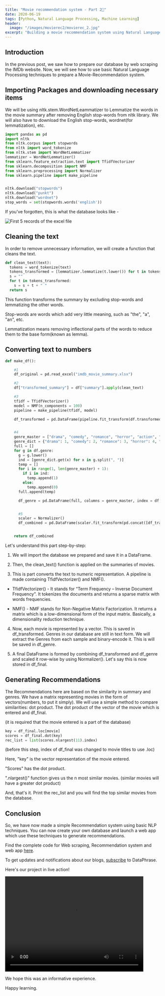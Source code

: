 ```yaml
---
title: "Movie recommendation system - Part 2🎥"
date: 2020-06-19
tags: [Python, Natural Language Processing, Machine Learning]
header:
  image: "/images/movierec2/movierec_2.jpg"
excerpt: "Building a movie recommendation system using Natural Language Processing."
---
```


## Introduction

In the previous post, we saw how to prepare our database by web scraping the IMDb website. Now, we will see how to use basic Natural Language Processing techniques to prepare a Movie-Recommendation system.

## Importing Packages and downloading necessary items

We will be using nltk.stem.WordNetLeammatizer to Lemmatize the words in the movie summary after removing English stop-words from nltk library.
We will also have to download the English stop-words, wordnet(for lemmatization), etc.

```python
import pandas as pd
import nltk
from nltk.corpus import stopwords
from nltk import word_tokenize
from nltk.stem import WordNetLemmatizer
lemmatizer = WordNetLemmatizer()
from sklearn.feature_extraction.text import TfidfVectorizer
from sklearn.decomposition import NMF
from sklearn.preprocessing import Normalizer
from sklearn.pipeline import make_pipeline


nltk.download("stopwords")
nltk.download("punkt")
nltk.download("wordnet")
stop_words = set(stopwords.words('english'))

```

If you've forgotten, this is what the database looks like -

<img src="{{ site.url }}{{ site.baseurl }}/images/movie_rec_1/excel_5.PNG" alt="First 5 records of the excel file">

## Cleaning the text

In order to remove unnecessary information, we will create a function that cleans the text.

```python
def clean_text(text):
  tokens = word_tokenize(text)
  tokens_transformed = [lemmatizer.lemmatize(t.lower()) for t in tokens if t not in stop_words]
  s = ""
  for t in tokens_transformed:
    s = s + t + " "
  return s
```

This function transforms the summary by excluding stop-words and lemmatizing the other words.

Stop-words are words which add very little meaning, such as "the", "a", "an", etc.

Lemmatization means removing inflectional parts of the words to reduce them to the base form(known as lemma).


## Converting text to numbers

```python
def make_df():

    #1
    df_original = pd.read_excel("imdb_movie_summary.xlsx")

    #2
    df["transformed_summary"] = df["summary"].apply(clean_text)    

    #3
    tfidf = TfidfVectorizer()  
    model = NMF(n_components = 100)
    pipeline = make_pipeline(tfidf, model)

    df_transformed = pd.DataFrame(pipeline.fit_transform(df.transformed_summary), index = df.titles)


    #4
    genre_master = ["drama", "comedy", "romance", "horror", "action", "sci-fi", "sport", "fantasy", "crime", "music", "war", "biography", "thriller", "mystery", "family", "animation", "adventure", "musical", "history", "western", "film-noir" ]
    genre_dict = {"drama": 1, "comedy": 2, "romance": 3, "horror": 4, "action": 5, "sci-fi": 6, "sport":7, "fantasy": 8, "crime":  9, "music": 10, "war": 11, "biography": 12, "thriller": 13, "mystery": 14, "family": 15, "animation": 16, "adventure": 17, "musical": 18, "history": 19, "western": 20, "film-noir": 21}
    full = []
    for g in df.genre:
      g = g.lower()
      ind = [genre_dict.get(x) for x in g.split(", ")]
      temp = []
      for i in range(1, len(genre_master) + 1):
        if i in ind:
          temp.append(1)
        else:
          temp.append(0)
      full.append(temp)

      df_genre = pd.DataFrame(full, columns = genre_master, index = df.titles)


      #5
      scaler = Normalizer()
      df_combined = pd.DataFrame(scaler.fit_transform(pd.concat([df_transformed, df_genre], axis = 1)), index = df.titles)


    return df_combined
```

Let's understand this part step-by-step:

1. We will import the database we prepared and save it in a DataFrame.

2. Then, the clean_text() function is applied on the summaries of movies.

3. This is part converts the text to numeric representation. A pipeline is made containing TfidfVectorizer() and NMF().

  - TfidfVectorizer() - It stands for “Term Frequency – Inverse Document Frequency". It tokenizes the documents and returns a sparse matrix with words frequencies.

  - NMF() - NMF stands for Non-Negative Matrix Factorization. It returns a matrix which is a low-dimensional form of the input matrix. Basically, a dimensionality reduction technique.

4. Now, each movie is represented by a vector. This is saved in df_transformed. Genres in our database are still in text form. We will extract the Genres from each sample and binary-encode it. This is will be saved in df_genre.

5. A final DataFrame is formed by combining df_transformed and df_genre and scaled it row-wise by using Normalizer(). Let's say this is now stored in df_final.

## Generating Recommendations

The Recommendations here are based on the similarity in summary and genres. We have a matrix representing movies in the form of vectors(numbers, to put it simply).
We will use a simple method to compare similarities: dot product.
The dot product of the vector of the movie which is entered and df_final.

(it is required that the movie entered is a part of the database)

```python
key = df_final.loc[movie]
scores = df_final.dot(key)
rec_list = list(scores.nlargest(11).index)
```
(before this step, index of df_final was changed to movie titles to use .loc)

Here, "key" is the vector representation of the movie entered.

"Scores" has the dot product.

".nlargest()" function gives us the n most similar movies.
(similar movies will have a greater dot product)

And, that's it. Print the rec_list and you will find the top similar movies from the database.  

## Conclusion
So, we have now made a simple Recommendation system using basic NLP techniques. You can now create your own database and launch a web app which use these techniques to generate recommendations.

Find the complete code for Web scraping, Recommendation system and web app [here](https://github.com/mananjhaveri/Movie-Recommendation-System).

To get updates and notifications about our blogs, [subscribe](https://docs.google.com/forms/d/e/1FAIpQLSebziVJGTIj3BVelLh5n627G6QIP_fJJsk_qKVaYyfU-atrbg/viewform) to DataPhrase.

Here's our project in live action!

<video width="450" height="310" controls>
  <source src="{{ site.url }}{{ site.baseurl }}/videos/movierec2_video.mp4" type="video/mp4">
</video>

We hope this was an informative experience.

Happy learning.
